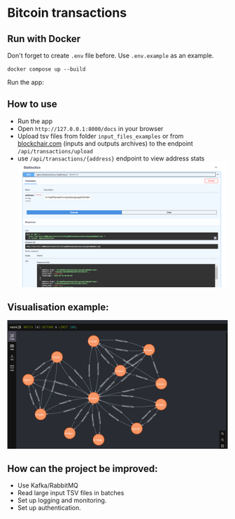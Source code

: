 # Bitcoin transactions

## Run with Docker
Don't forget to create `.env` file before. Use `.env.example` as an example.
```
docker compose up --build
```
Run the app:

## How to use
- Run the app
- Open `http://127.0.0.1:8000/docs` in your browser
- Upload tsv files from folder `input_files_examples` or from [blockchair.com](https://blockchair.com) (inputs and outputs archives) to the endpoint `/api/transactions/upload`
- use `/api/transactions/{address}` endpoint to view address stats
![swagger](https://raw.githubusercontent.com/ArtemGrablevski/bitcoin-neo4j/main/images/swagger.png)

## Visualisation example:
![graph](https://raw.githubusercontent.com/ArtemGrablevski/bitcoin-neo4j/main/images/graph_example.png)

## How can the project be improved:
- Use Kafka/RabbitMQ
- Read large input TSV files in batches
- Set up logging and monitoring.
- Set up authentication.
